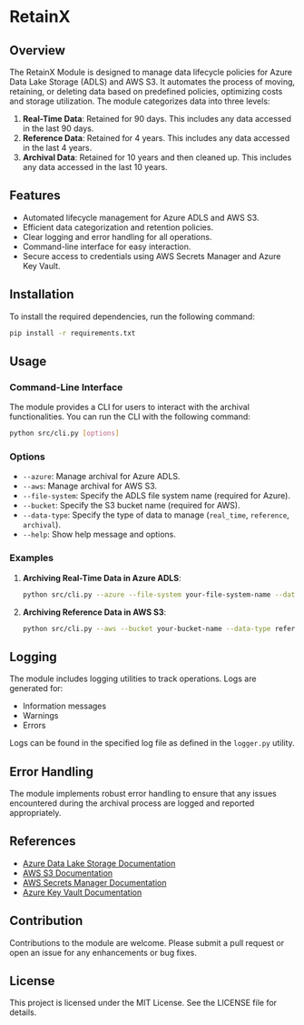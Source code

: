 # RetainX

## Overview
The RetainX Module is designed to manage data lifecycle policies for Azure Data Lake Storage (ADLS) and AWS S3. It automates the process of moving, retaining, or deleting data based on predefined policies, optimizing costs and storage utilization. The module categorizes data into three levels:

1. **Real-Time Data**: Retained for 90 days. This includes any data accessed in the last 90 days.
2. **Reference Data**: Retained for 4 years. This includes any data accessed in the last 4 years.
3. **Archival Data**: Retained for 10 years and then cleaned up. This includes any data accessed in the last 10 years.

## Features
- Automated lifecycle management for Azure ADLS and AWS S3.
- Efficient data categorization and retention policies.
- Clear logging and error handling for all operations.
- Command-line interface for easy interaction.
- Secure access to credentials using AWS Secrets Manager and Azure Key Vault.

## Installation
To install the required dependencies, run the following command:

```bash
pip install -r requirements.txt
```

## Usage
### Command-Line Interface
The module provides a CLI for users to interact with the archival functionalities. You can run the CLI with the following command:

```bash
python src/cli.py [options]
```

### Options
- `--azure`: Manage archival for Azure ADLS.
- `--aws`: Manage archival for AWS S3.
- `--file-system`: Specify the ADLS file system name (required for Azure).
- `--bucket`: Specify the S3 bucket name (required for AWS).
- `--data-type`: Specify the type of data to manage (`real_time`, `reference`, `archival`).
- `--help`: Show help message and options.

### Examples
1. **Archiving Real-Time Data in Azure ADLS**:
   ```bash
   python src/cli.py --azure --file-system your-file-system-name --data-type real_time
   ```

2. **Archiving Reference Data in AWS S3**:
   ```bash
   python src/cli.py --aws --bucket your-bucket-name --data-type reference
   ```

## Logging
The module includes logging utilities to track operations. Logs are generated for:
- Information messages
- Warnings
- Errors

Logs can be found in the specified log file as defined in the `logger.py` utility.

## Error Handling
The module implements robust error handling to ensure that any issues encountered during the archival process are logged and reported appropriately.

## References
- [Azure Data Lake Storage Documentation](https://docs.microsoft.com/en-us/azure/storage/blobs/data-lake-storage-introduction)
- [AWS S3 Documentation](https://docs.aws.amazon.com/s3/index.html)
- [AWS Secrets Manager Documentation](https://docs.aws.amazon.com/secretsmanager/index.html)
- [Azure Key Vault Documentation](https://docs.microsoft.com/en-us/azure/key-vault/)

## Contribution
Contributions to the module are welcome. Please submit a pull request or open an issue for any enhancements or bug fixes.

## License
This project is licensed under the MIT License. See the LICENSE file for details.